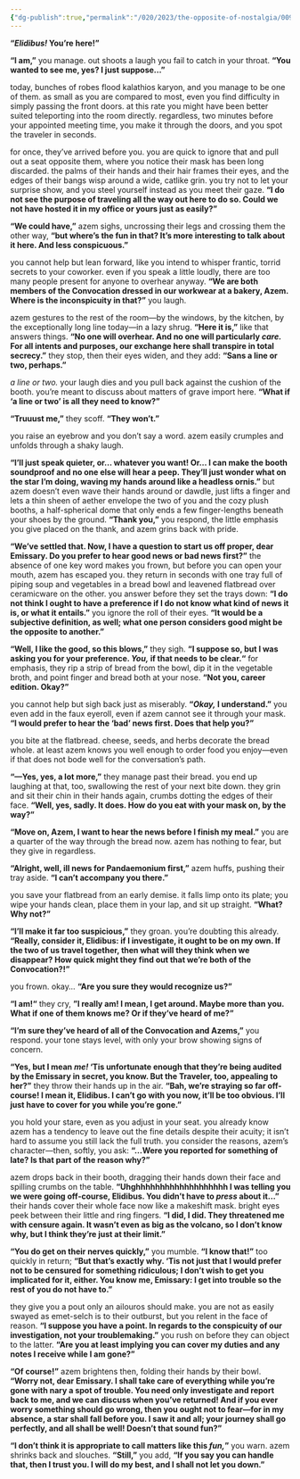 ```yaml
---
{"dg-publish":true,"permalink":"/020/2023/the-opposite-of-nostalgia/009/","title":"009. azem, at kalathios karyon.","noteIcon":"1","created":"2024-09-26T13:45:04.189-07:00","updated":"2024-09-26T15:43:30.878-07:00"}
---
```


**“*Elidibus!* You’re here!”**

**“I am,”** you manage. out shoots a laugh you fail to catch in your throat. **“You wanted to see me, yes? I just suppose…”**

today, bunches of robes flood kalathios karyon, and you manage to be one of them. as small as you are compared to most, even you find difficulty in simply passing the front doors. at this rate you might have been better suited teleporting into the room directly. regardless, two minutes before your appointed meeting time, you make it through the doors, and you spot the traveler in seconds.

for once, they’ve arrived before you. you are quick to ignore that and pull out a seat opposite them, where you notice their mask has been long discarded. the palms of their hands and their hair frames their eyes, and the edges of their bangs wisp around a wide, catlike grin. you try not to let your surprise show, and you steel yourself instead as you meet their gaze. **“I do not see the purpose of traveling all the way out here to do so. Could we not have hosted it in my office or yours just as easily?”**

**“We could have,”** azem sighs, uncrossing their legs and crossing them the other way, **“but where’s the fun in that? It’s more interesting to talk about it here. And less conspicuous.”**

you cannot help but lean forward, like you intend to whisper frantic, torrid secrets to your coworker. even if you speak a little loudly, there are too many people present for anyone to overhear anyway. **“We are both members of the Convocation dressed in our workwear at a bakery, Azem. Where is the inconspicuity in that?”** you laugh.

azem gestures to the rest of the room—by the windows, by the kitchen, by the exceptionally long line today—in a lazy shrug. **“Here it is,”** like that answers things. **“No one will overhear. And no one will particularly *care.* For all intents and purposes, our exchange here shall transpire in total secrecy.”** they stop, then their eyes widen, and they add: **“Sans a line or two, perhaps.”**

*a line or two.* your laugh dies and you pull back against the cushion of the booth. you’re meant to discuss about matters of grave import here. **“What if ‘a line or two’ is all they need to know?”**

**“Truuust me,”** they scoff. **“They won’t.”**

you raise an eyebrow and you don’t say a word. azem easily crumples and unfolds through a shaky laugh.

**“I’ll just speak quieter, or… whatever you want! Or… I can make the booth soundproof and no one else will hear a peep. They’ll just wonder what on the star I’m doing, waving my hands around like a headless ornis.”** but azem doesn’t even wave their hands around or dawdle, just lifts a finger and lets a thin sheen of aether envelope the two of you and the cozy plush booths, a half-spherical dome that only ends a few finger-lengths beneath your shoes by the ground. **“Thank you,”** you respond, the little emphasis you give placed on the thank, and azem grins back with pride.

**“We’ve settled that. Now, I have a question to start us off proper, dear Emissary. Do you prefer to hear good news or bad news first?”** the absence of one key word makes you frown, but before you can open your mouth, azem has escaped you. they return in seconds with one tray full of piping soup and vegetables in a bread bowl and leavened flatbread over ceramicware on the other. you answer before they set the trays down: **“I do not think I ought to have a preference if I do not know what kind of news it is, or what it entails.”** you ignore the roll of their eyes. **“It would be a subjective definition, as well; what one person considers good might be the opposite to another.”**

**“Well, I like the good, so this blows,”** they sigh. **“I suppose so, but I was asking you for your preference. *You,* if that needs to be clear.“** for emphasis, they rip a strip of bread from the bowl, dip it in the vegetable broth, and point finger and bread both at your nose. **“Not you, career edition. Okay?”**

you cannot help but sigh back just as miserably. **“*Okay,* I understand.”** you even add in the faux eyeroll, even if azem cannot see it through your mask. **“I would prefer to hear the ‘bad’ news first. Does that help you?”**

you bite at the flatbread. cheese, seeds, and herbs decorate the bread whole. at least azem knows you well enough to order food you enjoy—even if that does not bode well for the conversation’s path.

**“—Yes, yes, a lot more,”** they manage past their bread. you end up laughing at that, too, swallowing the rest of your next bite down. they grin and sit their chin in their hands again, crumbs dotting the edges of their face. **“Well, yes, sadly. It does. How do you eat with your mask on, by the way?”**

**“Move on, Azem, I want to hear the news before I finish my meal.”** you are a quarter of the way through the bread now. azem has nothing to fear, but they give in regardless.

**“Alright, well, ill news for Pandaemonium first,”** azem huffs, pushing their tray aside. **“I can’t accompany you there.”**

you save your flatbread from an early demise. it falls limp onto its plate; you wipe your hands clean, place them in your lap, and sit up straight. **“What? Why not?”**

**“I’ll make it far too suspicious,”** they groan. you’re doubting this already. **“Really, consider it, Elidibus: if I investigate, it ought to be on my own. If the two of us travel together, then what will they think when we disappear? How quick might they find out that we’re both of the Convocation?!”**

you frown. okay… **“Are you sure they would recognize us?”**

**“I am!“** they cry, **”I really am! I mean, I get around. Maybe more than you. What if one of them knows me? Or if they’ve heard of me?”**

**“I’m sure they’ve heard of all of the Convocation and Azems,”** you respond. your tone stays level, with only your brow showing signs of concern.

**“Yes, but I mean *me!* ‘Tis unfortunate enough that they’re being audited by the Emissary in secret, you know. But the Traveler, too, appealing to her?”** they throw their hands up in the air. **“Bah, we’re straying so far off-course! I mean it, Elidibus. I can’t go with you now, it’ll be too obvious. I’ll just have to cover for you while you’re gone.”**

you hold your stare, even as you adjust in your seat. you already know azem has a tendency to leave out the fine details despite their acuity; it isn’t hard to assume you still lack the full truth. you consider the reasons, azem’s character—then, softly, you ask: **“…Were you reported for something of late? Is that part of the reason why?”**

azem drops back in their booth, dragging their hands down their face and spilling crumbs on the table. **“Uhghhhhhhhhhhhhhhhhhhh I was telling you we were going off-course, Elidibus. You didn’t have to *press* about it…”** their hands cover their whole face now like a makeshift mask. bright eyes peek between their little and ring fingers. **“I did, I did. They threatened me with censure again. It wasn’t even as big as the volcano, so I don’t know why, but I think they’re just at their limit.”**

**“You do get on their nerves quickly,”** you mumble. **“I know that!”** too quickly in return; **“But that’s exactly why. ‘Tis not just that I would prefer not to be censured for something ridiculous; I don’t wish to get you implicated for it, either. You know me, Emissary: I get into trouble so the rest of you do not have to.”**

they give you a pout only an ailouros should make. you are not as easily swayed as emet-selch is to their outburst, but you relent in the face of reason. **“I suppose you have a point. In regards to the conspicuity of our investigation, not your troublemaking.”** you rush on before they can object to the latter. **“Are you at least implying you can cover my duties and any notes I receive while I am gone?”**

**“Of course!”** azem brightens then, folding their hands by their bowl. **“Worry not, dear Emissary. I shall take care of everything while you’re gone with nary a spot of trouble. You need only investigate and report back to me, and we can discuss when you’ve returned! And if you ever worry something should go wrong, then you ought not to fear—for in my absence, a star shall fall before you. I saw it and all; your journey shall go perfectly, and all shall be well! Doesn’t that sound fun?”**

**“I don’t think it is appropriate to call matters like this *fun,*”** you warn. azem shrinks back and slouches. **“Still,”** you add, **“If you say you can handle that, then I trust you. I will do my best, and I shall not let you down.”**